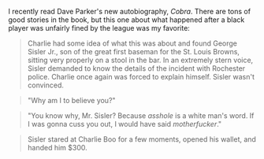 I recently read Dave Parker's new autobiography, *Cobra*. There are tons of good stories in the book, but this one about what happened after a black player was unfairly fined by the league was my favorite:

>Charlie had some idea of what this was about and found George Sisler Jr., son of the great first baseman for the St. Louis Browns, sitting very properly on a stool in the bar. In an extremely stern voice, Sisler demanded to know the details of the incident with Rochester police. Charlie once again was forced to explain himself. Sisler wasn't convinced.

>"Why am I to believe you?"

>"You know why, Mr. Sisler? Because *asshole* is a white man's word. If I was gonna cuss you out, I would have said *motherfucker*."

>Sisler stared at Charlie Boo for a few moments, opened his wallet, and handed him $300.
